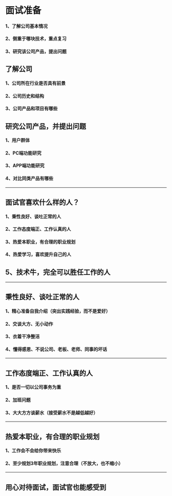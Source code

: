 # 面试准备
#### 1、了解公司基本情况
#### 2、侧重于哪块技术，重点复习
#### 3、研究该公司产品，提出问题

## 了解公司
#### 1、公司所在行业是否具有前景
#### 2、公司历史和结构
#### 3、公司产品和项目有哪些
## 研究公司产品，并提出问题
#### 1、用户群体
#### 2、PC端功能研究
#### 3、APP端功能研究
#### 4、对比同类产品有哪些  
----
## 面试官喜欢什么样的人？
#### 1、秉性良好、谈吐正常的人
#### 2、工作态度端正、工作认真的人
#### 3、热爱本职业，有合理的职业规划
#### 4、热爱学习，喜欢提升自己的人
## 5、技术牛，完全可以胜任工作的人
---
## 秉性良好、谈吐正常的人
#### 1、精心准备自我介绍（突出实践经验，而不是爱好）
#### 2、交谈大方、无小动作
#### 3、衣着干净整洁
#### 4、懂得感恩、不说公司、老板、老师、同事的坏话
---
## 工作态度端正、工作认真的人
#### 1、是否一切以公司事务为重
#### 2、加班问题
#### 3、大大方方谈薪水（接受薪水不是越低越好）
---
## 热爱本职业，有合理的职业规划
#### 1、工作会不会给你带来快乐
#### 2、至少规划3年职业规划，注意合理（不放大，也不缩小）
---
## 用心对待面试，面试官也能感受到
